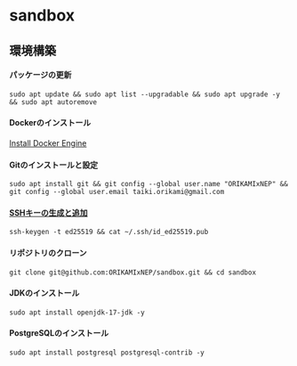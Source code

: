 # sandbox
## 環境構築
#### パッケージの更新
```console
sudo apt update && sudo apt list --upgradable && sudo apt upgrade -y && sudo apt autoremove
```
#### Dockerのインストール
[Install Docker Engine](https://docs.docker.com/engine/install/)
#### Gitのインストールと設定
```console
sudo apt install git && git config --global user.name "ORIKAMIxNEP" && git config --global user.email taiki.orikami@gmail.com
```
#### [SSHキーの生成と追加](https://github.com/settings/ssh/new)
```console
ssh-keygen -t ed25519 && cat ~/.ssh/id_ed25519.pub
```
#### リポジトリのクローン
```console
git clone git@github.com:ORIKAMIxNEP/sandbox.git && cd sandbox
```
#### JDKのインストール
```console
sudo apt install openjdk-17-jdk -y
```
#### PostgreSQLのインストール
```console
sudo apt install postgresql postgresql-contrib -y
```
